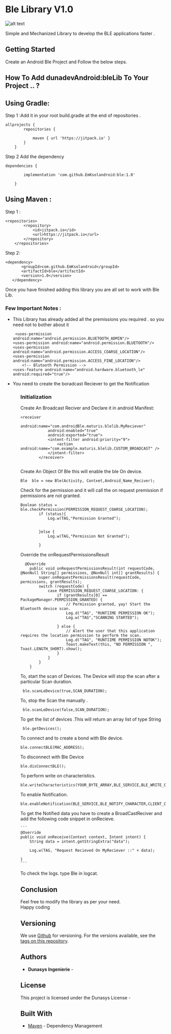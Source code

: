 # Ble Library V1.0
![alt text](https://camo.githubusercontent.com/f955549c1c2a3f18777beabc31d20728dbf6f62a/68747470733a2f2f696d672e6761646765746861636b732e636f6d2f696d672f37302f32372f36333537343930353934343038312f302f616e64726f69642d6261736963732d636f6e6e6563742d626c7565746f6f74682d6465766963652e31323830783630302e6a7067)

Simple and Mechanized Library to develop the BLE applications faster .

## Getting Started

Create an Android Ble Project and Follow the below steps.


## How To Add dunadevAndroid:bleLib To Your Project .. ?

## Using Gradle: <br>
Step 1 :Add it in your root build.gradle at the end of repositories .

```
allprojects {
		repositories {
			
			maven { url 'https://jitpack.io' }
		}
	}
```
Step 2  Add the dependency

```
dependencies {
	        
	    implementation 'com.github.EmKsolandroid:ble:1.0'

	}
```

## Using Maven :<br>

Step 1 : 
```
<repositories>
		<repository>
		    <id>jitpack.io</id>
		    <url>https://jitpack.io</url>
		</repository>
	</repositories>
 ```
 
 Step 2:
 ```
 <dependency>
	    <groupId>com.github.EmKsolandroid</groupId>
	    <artifactId>ble</artifactId>
	    <version>1.0</version>
	</dependency>
```


Once you have finished adding this library you are all set to work with Ble Lib.

### Few Important Notes :
<ul>
<li>This Library has already added all the premissions you required . so you need not to bother about it<br>

```
 <uses-permission android:name="android.permission.BLUETOOTH_ADMIN"/>
<uses-permission android:name="android.permission.BLUETOOTH"/>
<uses-permission android:name="android.permission.ACCESS_COARSE_LOCATION"/>
<uses-permission android:name="android.permission.ACCESS_FINE_LOCATION"/>
    <!-- Blutooth Permission -->
<uses-feature android:name="android.hardware.bluetooth_le" android:required="true"/>
  ```
  </li>
  <li> You need to create the boradcast Reciever to get  the  Notification </li>
<ul>


### Initialization

Create An Broadcast Reciver and Declare it in android Manifest:
```
<receiver
            android:name="com.androidBle.maturis.blelib.MyReciever"
            android:enabled="true"
            android:exported="true">
            <intent-filter android:priority="9">
                <action android:name="com.example.maturis.blelib.CUSTOM_BROADCAST" />
            </intent-filter>
        </receiver>
        
```

Create An Object Of Ble this will enable the ble On device.

```
Ble  ble = new Ble(Activity, Contxet,Android_Name_Reciver);
```

Check for the permission and it will call the on request premission if permissions are not granted.

```
Boolean status = ble.checkPermission(PERMISSION_REQUEST_COARSE_LOCATION);
        if (status){
            Log.w(TAG,"Permission Granted");


        }else {
            Log.w(TAG,"Permission Not Granted");

        }
```

Override the onRequestPermissionsResult

```
  @Override
    public void onRequestPermissionsResult(int requestCode, @NonNull String[] permissions, @NonNull int[] grantResults) {
        super.onRequestPermissionsResult(requestCode, permissions, grantResults);
        switch (requestCode) {
            case PERMISSION_REQUEST_COARSE_LOCATION: {
                if (grantResults[0] == PackageManager.PERMISSION_GRANTED) {
                    // Permission granted, yay! Start the Bluetooth device scan.
                    Log.d("TAG", "RUNTIIME PERMISSION OK");
                    Log.w("TAG","SCANNING STARTED");

                } else {
                    // Alert the user that this application requires the location permission to perform the scan.
                    Log.d("TAG", "RUNTIIME PERMISSION NOTOK");
                    Toast.makeText(this, "NO PERMISSION ", Toast.LENGTH_SHORT).show();
                }
            }
        }
    }
```

To, start the scan of Devices. The Device will stop the scan after a particular Scan duration. 
```
 ble.scanLeDevice(true,SCAN_DURATION);
 ```

To, stop the Scan the manually .
```
 ble.scanLeDevice(false,SCAN_DURATION);
 ```
 
 To get the list of devices .This will return an array list of type String
 ```
  ble.getDevices();
  ```
  
  To connect  and to create a bond with Ble device.
  ```
  ble.connectBLE(MAC_ADDRESS);
  ```
  To disconnect with Ble Device
  ```
  ble.disConnectBLE();
  ```
  
  To perform write on characteristics.
   ```
   ble.writeCharacteristics(YOUR_BYTE_ARRAY,BLE_SERVICE,BLE_WRITE_CHARACTERISTICS);
   ```
   
  To enable Notification.
   ```
   ble.enableNotification(BLE_SERVICE,BLE_NOTIFY_CHARACTER,CLIENT_CCD,true);
   ```
   
   To get the Notified data you have to create a BroadCastReciver and add the following code snippet in onRecieve.
    
    ```
    @Override
    public void onReceive(Context context, Intent intent) {
        String data = intent.getStringExtra("data");

        Log.w(TAG, "Request Recieved On MyReciever ::" + data);

    }
    ```
    
    
   To check the logs. type Ble in logcat.
    
    
    
## Conclusion

Feel free to modify the library as per your need.<br>
Happy coding



## Versioning

We use [Github](https://github.com/) for versioning. For the versions available, see the [tags on this repository](https://github.com/dunadevAndroid/bleLib/releases). 

## Authors

* **Dunasys Ingenierie** -



## License

This project is licensed under the Dunasys License - 




## Built With


* [Maven](https://maven.apache.org/) - Dependency Management





